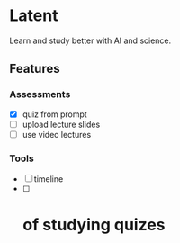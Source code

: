 # Latent

Learn and study better with AI and science.

## Features

### Assessments

- [x] quiz from prompt
- [ ] upload lecture slides
- [ ] use video lectures

### Tools

- [ ] timeline
- [ ] # of studying quizes
